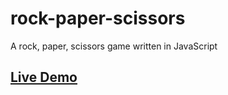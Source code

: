 # rock-paper-scissors
A rock, paper, scissors game written in JavaScript

## [Live Demo]('https://griffinamaral98.github.io/rock-paper-scissors/')
